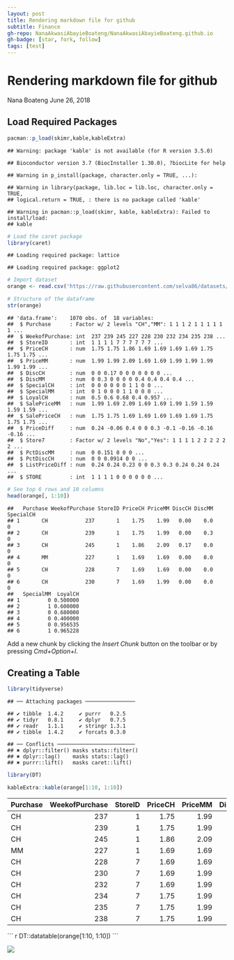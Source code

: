 ```yaml
---
layout: post
title: Rendering markdown file for github
subtitle: Finance
gh-repo: NanaAkwasiAbayieBoateng/NanaAkwasiAbayieBoateng.github.io
gh-badge: [star, fork, follow]
tags: [test]
---
```






Rendering markdown file for github
================
Nana Boateng
June 26, 2018


Load Required Packages
----------------------

``` r
pacman::p_load(skimr,kable,kableExtra)
```

    ## Warning: package 'kable' is not available (for R version 3.5.0)

    ## Bioconductor version 3.7 (BiocInstaller 1.30.0), ?biocLite for help

    ## Warning in p_install(package, character.only = TRUE, ...):

    ## Warning in library(package, lib.loc = lib.loc, character.only = TRUE,
    ## logical.return = TRUE, : there is no package called 'kable'

    ## Warning in pacman::p_load(skimr, kable, kableExtra): Failed to install/load:
    ## kable

``` r
# Load the caret package
library(caret)
```

    ## Loading required package: lattice

    ## Loading required package: ggplot2

``` r
# Import dataset
orange <- read.csv('https://raw.githubusercontent.com/selva86/datasets/master/orange_juice_withmissing.csv')

# Structure of the dataframe
str(orange)
```

    ## 'data.frame':    1070 obs. of  18 variables:
    ##  $ Purchase      : Factor w/ 2 levels "CH","MM": 1 1 1 2 1 1 1 1 1 1 ...
    ##  $ WeekofPurchase: int  237 239 245 227 228 230 232 234 235 238 ...
    ##  $ StoreID       : int  1 1 1 1 7 7 7 7 7 7 ...
    ##  $ PriceCH       : num  1.75 1.75 1.86 1.69 1.69 1.69 1.69 1.75 1.75 1.75 ...
    ##  $ PriceMM       : num  1.99 1.99 2.09 1.69 1.69 1.99 1.99 1.99 1.99 1.99 ...
    ##  $ DiscCH        : num  0 0 0.17 0 0 0 0 0 0 0 ...
    ##  $ DiscMM        : num  0 0.3 0 0 0 0 0.4 0.4 0.4 0.4 ...
    ##  $ SpecialCH     : int  0 0 0 0 0 0 1 1 0 0 ...
    ##  $ SpecialMM     : int  0 1 0 0 0 1 1 0 0 0 ...
    ##  $ LoyalCH       : num  0.5 0.6 0.68 0.4 0.957 ...
    ##  $ SalePriceMM   : num  1.99 1.69 2.09 1.69 1.69 1.99 1.59 1.59 1.59 1.59 ...
    ##  $ SalePriceCH   : num  1.75 1.75 1.69 1.69 1.69 1.69 1.69 1.75 1.75 1.75 ...
    ##  $ PriceDiff     : num  0.24 -0.06 0.4 0 0 0.3 -0.1 -0.16 -0.16 -0.16 ...
    ##  $ Store7        : Factor w/ 2 levels "No","Yes": 1 1 1 1 2 2 2 2 2 2 ...
    ##  $ PctDiscMM     : num  0 0.151 0 0 0 ...
    ##  $ PctDiscCH     : num  0 0 0.0914 0 0 ...
    ##  $ ListPriceDiff : num  0.24 0.24 0.23 0 0 0.3 0.3 0.24 0.24 0.24 ...
    ##  $ STORE         : int  1 1 1 1 0 0 0 0 0 0 ...

``` r
# See top 6 rows and 10 columns
head(orange[, 1:10])
```

    ##   Purchase WeekofPurchase StoreID PriceCH PriceMM DiscCH DiscMM SpecialCH
    ## 1       CH            237       1    1.75    1.99   0.00    0.0         0
    ## 2       CH            239       1    1.75    1.99   0.00    0.3         0
    ## 3       CH            245       1    1.86    2.09   0.17    0.0         0
    ## 4       MM            227       1    1.69    1.69   0.00    0.0         0
    ## 5       CH            228       7    1.69    1.69   0.00    0.0         0
    ## 6       CH            230       7    1.69    1.99   0.00    0.0         0
    ##   SpecialMM  LoyalCH
    ## 1         0 0.500000
    ## 2         1 0.600000
    ## 3         0 0.680000
    ## 4         0 0.400000
    ## 5         0 0.956535
    ## 6         1 0.965228

Add a new chunk by clicking the *Insert Chunk* button on the toolbar or by pressing *Cmd+Option+I*.

Creating a Table
----------------

``` r
library(tidyverse)
```

    ## ── Attaching packages ────────────────

    ## ✔ tibble  1.4.2     ✔ purrr   0.2.5
    ## ✔ tidyr   0.8.1     ✔ dplyr   0.7.5
    ## ✔ readr   1.1.1     ✔ stringr 1.3.1
    ## ✔ tibble  1.4.2     ✔ forcats 0.3.0

    ## ── Conflicts ─────────────────────────
    ## ✖ dplyr::filter() masks stats::filter()
    ## ✖ dplyr::lag()    masks stats::lag()
    ## ✖ purrr::lift()   masks caret::lift()

``` r
library(DT)

kableExtra::kable(orange[1:10, 1:10])
```

<table>
<thead>
<tr>
<th style="text-align:left;">
Purchase
</th>
<th style="text-align:right;">
WeekofPurchase
</th>
<th style="text-align:right;">
StoreID
</th>
<th style="text-align:right;">
PriceCH
</th>
<th style="text-align:right;">
PriceMM
</th>
<th style="text-align:right;">
DiscCH
</th>
<th style="text-align:right;">
DiscMM
</th>
<th style="text-align:right;">
SpecialCH
</th>
<th style="text-align:right;">
SpecialMM
</th>
<th style="text-align:right;">
LoyalCH
</th>
</tr>
</thead>
<tbody>
<tr>
<td style="text-align:left;">
CH
</td>
<td style="text-align:right;">
237
</td>
<td style="text-align:right;">
1
</td>
<td style="text-align:right;">
1.75
</td>
<td style="text-align:right;">
1.99
</td>
<td style="text-align:right;">
0.00
</td>
<td style="text-align:right;">
0.0
</td>
<td style="text-align:right;">
0
</td>
<td style="text-align:right;">
0
</td>
<td style="text-align:right;">
0.500000
</td>
</tr>
<tr>
<td style="text-align:left;">
CH
</td>
<td style="text-align:right;">
239
</td>
<td style="text-align:right;">
1
</td>
<td style="text-align:right;">
1.75
</td>
<td style="text-align:right;">
1.99
</td>
<td style="text-align:right;">
0.00
</td>
<td style="text-align:right;">
0.3
</td>
<td style="text-align:right;">
0
</td>
<td style="text-align:right;">
1
</td>
<td style="text-align:right;">
0.600000
</td>
</tr>
<tr>
<td style="text-align:left;">
CH
</td>
<td style="text-align:right;">
245
</td>
<td style="text-align:right;">
1
</td>
<td style="text-align:right;">
1.86
</td>
<td style="text-align:right;">
2.09
</td>
<td style="text-align:right;">
0.17
</td>
<td style="text-align:right;">
0.0
</td>
<td style="text-align:right;">
0
</td>
<td style="text-align:right;">
0
</td>
<td style="text-align:right;">
0.680000
</td>
</tr>
<tr>
<td style="text-align:left;">
MM
</td>
<td style="text-align:right;">
227
</td>
<td style="text-align:right;">
1
</td>
<td style="text-align:right;">
1.69
</td>
<td style="text-align:right;">
1.69
</td>
<td style="text-align:right;">
0.00
</td>
<td style="text-align:right;">
0.0
</td>
<td style="text-align:right;">
0
</td>
<td style="text-align:right;">
0
</td>
<td style="text-align:right;">
0.400000
</td>
</tr>
<tr>
<td style="text-align:left;">
CH
</td>
<td style="text-align:right;">
228
</td>
<td style="text-align:right;">
7
</td>
<td style="text-align:right;">
1.69
</td>
<td style="text-align:right;">
1.69
</td>
<td style="text-align:right;">
0.00
</td>
<td style="text-align:right;">
0.0
</td>
<td style="text-align:right;">
0
</td>
<td style="text-align:right;">
0
</td>
<td style="text-align:right;">
0.956535
</td>
</tr>
<tr>
<td style="text-align:left;">
CH
</td>
<td style="text-align:right;">
230
</td>
<td style="text-align:right;">
7
</td>
<td style="text-align:right;">
1.69
</td>
<td style="text-align:right;">
1.99
</td>
<td style="text-align:right;">
0.00
</td>
<td style="text-align:right;">
0.0
</td>
<td style="text-align:right;">
0
</td>
<td style="text-align:right;">
1
</td>
<td style="text-align:right;">
0.965228
</td>
</tr>
<tr>
<td style="text-align:left;">
CH
</td>
<td style="text-align:right;">
232
</td>
<td style="text-align:right;">
7
</td>
<td style="text-align:right;">
1.69
</td>
<td style="text-align:right;">
1.99
</td>
<td style="text-align:right;">
0.00
</td>
<td style="text-align:right;">
0.4
</td>
<td style="text-align:right;">
1
</td>
<td style="text-align:right;">
1
</td>
<td style="text-align:right;">
0.972182
</td>
</tr>
<tr>
<td style="text-align:left;">
CH
</td>
<td style="text-align:right;">
234
</td>
<td style="text-align:right;">
7
</td>
<td style="text-align:right;">
1.75
</td>
<td style="text-align:right;">
1.99
</td>
<td style="text-align:right;">
0.00
</td>
<td style="text-align:right;">
0.4
</td>
<td style="text-align:right;">
1
</td>
<td style="text-align:right;">
0
</td>
<td style="text-align:right;">
0.977746
</td>
</tr>
<tr>
<td style="text-align:left;">
CH
</td>
<td style="text-align:right;">
235
</td>
<td style="text-align:right;">
7
</td>
<td style="text-align:right;">
1.75
</td>
<td style="text-align:right;">
1.99
</td>
<td style="text-align:right;">
0.00
</td>
<td style="text-align:right;">
0.4
</td>
<td style="text-align:right;">
0
</td>
<td style="text-align:right;">
0
</td>
<td style="text-align:right;">
0.982197
</td>
</tr>
<tr>
<td style="text-align:left;">
CH
</td>
<td style="text-align:right;">
238
</td>
<td style="text-align:right;">
7
</td>
<td style="text-align:right;">
1.75
</td>
<td style="text-align:right;">
1.99
</td>
<td style="text-align:right;">
0.00
</td>
<td style="text-align:right;">
0.4
</td>
<td style="text-align:right;">
0
</td>
<td style="text-align:right;">
0
</td>
<td style="text-align:right;">
0.985757
</td>
</tr>
</tbody>
</table>
``` r
DT::datatable(orange[1:10, 1:10])
```

![ ]( /img/unnamed-chunk-3-1.png)






